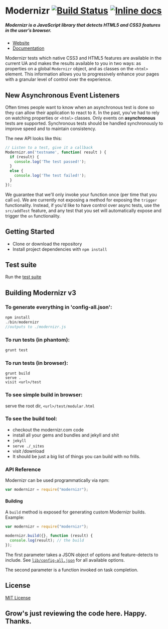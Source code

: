 # Modernizr [![Build Status](http://img.shields.io/travis/Modernizr/Modernizr/master.svg)](http://travis-ci.org/Modernizr/Modernizr) [![Inline docs](http://inch-ci.org/github/Modernizr/Modernizr.svg?branch=master)](http://inch-ci.org/github/Modernizr/Modernizr)

##### Modernizr is a JavaScript library that detects HTML5 and CSS3 features in the user’s browser.

- [Website](http://www.modernizr.com)
- [Documentation](http://www.modernizr.com/docs/)

Modernizr tests which native CSS3 and HTML5 features are available in the current UA and makes the results available to you in two ways: as properties on a global `Modernizr` object, and as classes on the `<html>` element. This information allows you to progressively enhance your pages with a granular level of control over the experience.

## New Asynchronous Event Listeners

Often times people want to know when an asynchronous test is done so they can allow their application to react to it.
In the past, you've had to rely on watching properties or `<html>` classes. Only events on **asynchronous** tests are
supported. Synchronous tests should be handled synchronously to improve speed and to maintain consistency.

The new API looks like this:

```javascript
// Listen to a test, give it a callback
Modernizr.on('testname', function( result ) {
  if (result) {
    console.log('The test passed!');
  }
  else {
    console.log('The test failed!');
  }
});
```

We guarantee that we'll only invoke your function once (per time that you call `on`). We are currently not exposing
a method for exposing the `trigger` functionality. Instead, if you'd like to have control over async tests, use the
`src/addTest` feature, and any test that you set will automatically expose and trigger the `on` functionality.

## Getting Started

- Clone or download the repository
- Install project dependencies with `npm install`

## Test suite

Run the [test suite](http://modernizr.github.com/Modernizr/test/)

## Building Modernizr v3

### To generate everything in 'config-all.json':

```js
npm install
./bin/modernizr
//outputs to ./modernizr.js
```

### To run tests (in phantom):

```js
grunt test
```

### To run tests (in browser):

```shell
grunt build
serve .
visit <url>/test
```

### To see simple build in browser:

serve the root dir, `<url>/test/modular.html`

### To see the build tool:

* checkout the modernizr.com code
* install all your gems and bundles and jekyll and shit
* `jekyll`
* `serve ./_sites`
* visit <url>/download
* It should be just a big list of things you can build with no frills.

### API Reference

Modernizr can be used programmatically via npm:

```javascript
var modernizr = require("modernizr");
```

#### Building

A `build` method is exposed for generating custom Modernizr builds. Example:

```javascript
var modernizr = require("modernizr");

modernizr.build({}, function (result) {
  console.log(result); // the build
});
```

The first parameter takes a JSON object of options and feature-detects to include. See [`lib/config-all.json`](lib/config-all.json) for all available options.

The second parameter is a function invoked on task completion.

## License

[MIT License](http://opensource.org/licenses/MIT)

## Grow's just reviewing the code here. Happy. Thanks.

